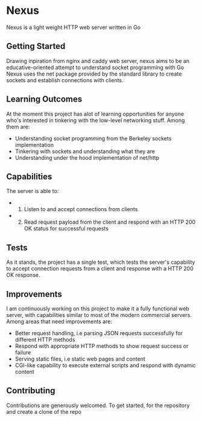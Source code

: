 # Nexus
Nexus is a light weight HTTP web server written in Go

## Getting Started
Drawing inpiration from nginx and caddy web server, nexus aims to be an educative-oriented attempt to understand socket programming with Go
Nexus uses the net package provided by the standard library to create sockets and establish connections with clients.

## Learning Outcomes
At the moment this project has alot of learning opportunities for anyone who's interested in tinkering with the low-level networking stuff.
Among them are:
* Understanding socket programming from the Berkeley sockets implementation
* Tinkering with sockets and understanding what they are
* Understanding under the hood implementation of net/http

## Capabilities
The server is able to:
* 1. Listen to and accept connections from clients
* 2. Read request payload from the client and respond with an HTTP 200 OK status for successful requests

## Tests
As it stands, the project has a single test, which tests the server's capability to accept connection requests from a client and response with a HTTP 200 OK response.

## Improvements
I am continuously working on this project to make it a fully functional web server, with capabilities similar to most of the modern commercial servers.
Among areas that need improvements are:
* Better request handling, i.e parsing JSON requests successfully for different HTTP methods
* Respond with appropriate HTTP methods to show request success or failure
* Serving static files, i.e static web pages and content
* CGI-like capability to execute external scripts and respond with dynamic content

## Contributing
Contributions are generously welcomed. To get started, for the repository and create a clone of the repo
